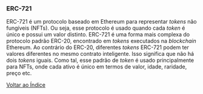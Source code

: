 ### ERC-721

ERC-721 é um protocolo baseado em Ethereum para representar _tokens_ não fungíveis (NFTs). Ou seja, esse protocolo é usado quando cada _token_ é único e possui um valor distinto. ERC-721 é uma forma mais complexa do protocolo padrão ERC-20, encontrado em _tokens_ executados na _blockchain_ Ethereum. Ao contrário do ERC-20, diferentes _tokens_ ERC-721 podem ter valores diferentes no mesmo contrato inteligente. Isso significa que não há dois _tokens_ iguais. Como tal, esse padrão de _token_ é usado principalmente para NFTs, onde cada ativo é único em termos de valor, idade, raridade, preço etc.

[Voltar ao Índice](../)